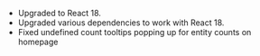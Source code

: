 - Upgraded to React 18.
- Upgraded various dependencies to work with React 18.
- Fixed undefined count tooltips popping up for entity counts on homepage
